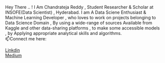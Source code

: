 






Hey There .. ! I Am Chandrateja Reddy , Student Researcher & Scholar at INSOFE(Data Scientist) , Hyderabad.
I am A Data Sciene Enthusiast & Machine Learning Developer , who loves to work on projects belonging to Data Science Domain , 
By using a wide-range of sources Available from Kaggle and other data-sharing platforms , to make some accessible models , by Applying appropriate analytical skills and algorithms.<br />
 📫Connect me here:<br />

 [Linkdin](https://www.linkedin.com/in/chandratejareddy/)<br />
 [Medium](https://medium.com/@lchandratejareddy) 
